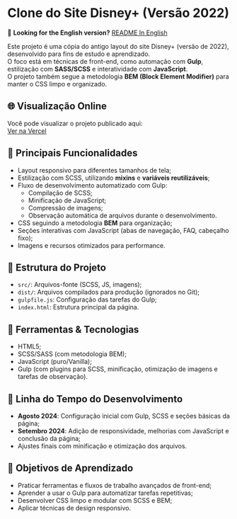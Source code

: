 <h1>Clone do Site Disney+ (Versão 2022)</h1>
<p>
  🔗 <strong>Looking for the English version?</strong>
  <a href="./README.md">README In English</a>
</p>
<p>
  Este projeto é uma cópia do antigo layout do site Disney+ (versão de 2022), desenvolvido para fins de estudo e aprendizado.<br />
  O foco está em técnicas de front-end, como automação com <strong>Gulp</strong>, estilização com <strong>SASS/SCSS</strong> e interatividade com <strong>JavaScript</strong>.<br />
  O projeto também segue a metodologia <strong>BEM (Block Element Modifier)</strong> para manter o CSS limpo e organizado.
</p>
<h2>🌐 Visualização Online</h2>
<p>
  Você pode visualizar o projeto publicado aqui:<br />
  <a href="https://disney-website-clone-2022-version-asrdrgm.vercel.app/" target="_blank">Ver na Vercel</a>
</p>
<h2>🚀 Principais Funcionalidades</h2>
<ul>
  <li>Layout responsivo para diferentes tamanhos de tela;</li>
  <li>Estilização com SCSS, utilizando <strong>mixins</strong> e <strong>variáveis reutilizáveis</strong>;</li>
  <li>Fluxo de desenvolvimento automatizado com Gulp:
    <ul>
      <li>Compilação de SCSS;</li>
      <li>Minificação de JavaScript;</li>
      <li>Compressão de imagens;</li>
      <li>Observação automática de arquivos durante o desenvolvimento.</li>
    </ul>
  </li>
  <li>CSS seguindo a metodologia <strong>BEM</strong> para organização;</li>
  <li>Seções interativas com JavaScript (abas de navegação, FAQ, cabeçalho fixo);</li>
  <li>Imagens e recursos otimizados para performance.</li>
</ul>
<h2>📁 Estrutura do Projeto</h2>
<ul>
  <li><code>src/</code>: Arquivos-fonte (SCSS, JS, imagens);</li>
  <li><code>dist/</code>: Arquivos compilados para produção (ignorados no Git);</li>
  <li><code>gulpfile.js</code>: Configuração das tarefas do Gulp;</li>
  <li><code>index.html</code>: Estrutura principal da página.</li>
</ul>
<h2>🔧 Ferramentas & Tecnologias</h2>
<ul>
  <li>HTML5;</li>
  <li>SCSS/SASS (com metodologia BEM);</li>
  <li>JavaScript (puro/Vanilla);</li>
  <li>Gulp (com plugins para SCSS, minificação, otimização de imagens e tarefas de observação).</li>
</ul>
<h2>📅 Linha do Tempo do Desenvolvimento</h2>
<ul>
  <li><strong>Agosto 2024</strong>: Configuração inicial com Gulp, SCSS e seções básicas da página;</li>
  <li><strong>Setembro 2024</strong>: Adição de responsividade, melhorias com JavaScript e conclusão da página;</li>
  <li>Ajustes finais com minificação e otimização dos arquivos.</li>
</ul>
<h2>🎯 Objetivos de Aprendizado</h2>
<ul>
  <li>Praticar ferramentas e fluxos de trabalho avançados de front-end;</li>
  <li>Aprender a usar o Gulp para automatizar tarefas repetitivas;</li>
  <li>Desenvolver CSS limpo e modular com SCSS e BEM;</li>
  <li>Aplicar técnicas de design responsivo.</li>
</ul>
